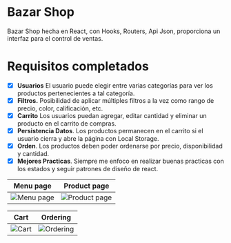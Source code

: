 # Bazar Shop
Bazar Shop hecha en React, con Hooks, Routers, Api Json, proporciona un interfaz para el control de ventas.

# Requisitos completados
* [x] **Usuarios** El usuario puede elegir entre varias categorías para ver los productos pertenecientes a tal categoría.
* [x] **Filtros.** Posibilidad de aplicar múltiples filtros a la vez como rango de precio, color, calificación, etc.
* [x] **Carrito** Los usuarios puedan agregar, editar cantidad y eliminar un producto en el carrito de compras.
* [x] **Persistencia Datos**. Los productos permanecen en el carrito si el usuario cierra y abre la página con Local Storage.
* [x] **Orden**. Los productos deben poder ordenarse por precio, disponibilidad y cantidad.
* [x] **Mejores Practicas**. Siempre me enfoco en realizar buenas practicas con los estados y seguir patrones de diseño de react.

Menu page  |  Product page
:------------------------:|:-------------------------:
![Menu page](https://user-images.githubusercontent.com/84203012/222784778-e11762f9-00f3-4a22-a991-93951e60e7a0.png)  |  ![Product page](https://user-images.githubusercontent.com/84203012/222784802-e2639fcb-f125-4cea-a8d1-1122e017716d.png)

Cart  |  Ordering
:------------------------:|:-------------------------:
![Cart](https://user-images.githubusercontent.com/84203012/222784816-9be13251-b74d-48f0-8b1d-71da1893e5b4.png)  |  ![Ordering](https://user-images.githubusercontent.com/84203012/222784832-2ee7bef7-fad7-45f3-b7ec-29331f4b8a70.png)
